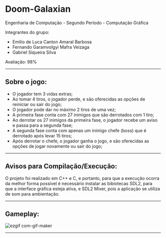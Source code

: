 # Doom-Galaxian

Engenharia de Computação - Segundo Período - Computação Gráfica

Integrantes do grupo:

- Emilio de Luca Canton Amaral Barbosa
- Fernando Garamvolgyi Mafra Veizaga
- Gabriel Siqueira Silva

Avaliação: 98%

-------------------------------------------------------------------------------------------------------------------------------------------------------------------------------------------------------------------

Sobre o jogo:
------------------------------------------
- O jogador tem 3 vidas extras;
- Ao tomar 4 tiros, o jogador perde, e são oferecidas as opções de reiniciar ou sair do jogo;
- O jogador pode dar no máximo 2 tiros de uma vez;
- A primeira fase conta com 27 inimigos que são derrotados com 1 tiro;
- Ao derrotar os 27 inimigos da primeira fase, o jogador recebe um aviso e passa para a segunda fase;
- A segunda fase conta com apenas um inimigo chefe (boss) que é derrotado após levar 15 tiros;
- Após derrotar o chefe, o jogador ganha o jogo, e são oferecidas as opções de jogar novamente ou sair do jogo;

-------------------------------------------------------------------------------------------------------------------------------------------------------------------------------------------------------------------

Avisos para Compilação/Execução:
------------------------------------------
<p>
O projeto foi realizado em C++ e C, e portanto, para que a execução ocorra da melhor forma possível é necessário instalar as bibiotecas SDL2, para que a interface gráfica esteja ativa, e SDL2 Mixer, pois a
aplicação se utiliza de som para ambientação.
</p>

-------------------------------------------------------------------------------------------------------------------------------------------------------------------------------------------------------------------

Gameplay:
------------------------------------------
![ezgif com-gif-maker](https://user-images.githubusercontent.com/110564584/182958987-4add0486-88ad-4998-9ae0-51007a47eeb7.gif)



-------------------------------------------------------------------------------------------------------------------------------------------------------------------------------------------------------------------
